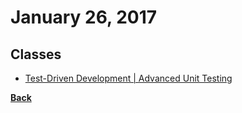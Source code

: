 # January 26, 2017

## Classes

- [Test-Driven Development | Advanced Unit Testing](https://mva.microsoft.com/en-US/training-courses/testdriven-development-16458?l=NzraFGwXC_3106218965)


[__Back__](../README.md#jan)
